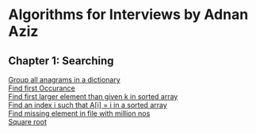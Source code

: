 <h1>Algorithms for Interviews by Adnan Aziz</h1>


<h2>Chapter 1: Searching </h2>

[Group all anagrams in a dictionary](anagrams.cpp)  
[Find first Occurance](findFirst.cpp)  
[Find first larger element than given k in sorted array](firstLarger.cpp)  
[Find an index i such that A[i] = i in a sorted array](iAi.cpp)  
[Find missing element in file with million nos](missingInMillion.cpp)  
[Square root](squareroot.cpp)  